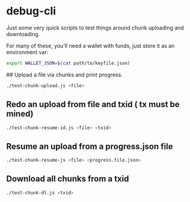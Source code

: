 # debug-cli

Just some very quick scripts to test things around chunk uploading and downloading. 

For many of these, you'll need a wallet with funds, just store it as an environment var:

```bash
export WALLET_JSON=$(cat path/to/keyfile.json)
``` 

## Upload a file via chunks and print progress.

```bash
./test-chunk-upload.js <file> 
```

## Redo an upload from file and txid ( tx must be mined)

```bash
./test-chunk-resume-id.js <file> <txid>
```

## Resume an upload from a progress.json file

```bash
./test-chunk-resume-js <file> <progress.file.json> 
```

## Download all chunks from a txid

```bash
./test-chunk-dl.js <txid>
```
